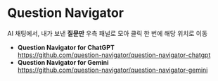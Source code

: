 # Question Navigator

AI 채팅에서, 내가 보낸 **질문만** 우측 패널로 모아 클릭 한 번에 해당 위치로 이동

- **Question Navigator for ChatGPT**  
  https://github.com/question-navigator/question-navigator-chatgpt
- **Question Navigator for Gemini**  
  https://github.com/question-navigator/question-navigator-gemini

